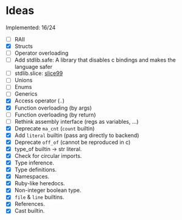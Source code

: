 # Ideas

Implemented: 16/24

- [ ] RAII
- [X] Structs
- [ ] Operator overloading
- [ ] Add stdlib.safe: A library that disables c bindings and makes the language safer
- [ ] stdlib.slice: [slice99](https://github.com/Hirrolot/slice99)
- [ ] Unions
- [ ] Enums
- [ ] Generics
- [X] Access operator (`.`)
- [X] Function overloading (by args)
- [ ] Function overloading (by return)
- [ ] Rethink assembly interface (regs as variables, ...)
- [X] Deprecate `ma_cnt` (`count` builtin)
- [X] Add `literal` builtin (pass arg directly to backend)
- [X] Deprecate `off_of` (cannot be reproduced in c)
- [X] type_of builtin -> str literal.
- [X] Check for circular imports.
- [X] Type inference.
- [X] Type definitions.
- [X] Namespaces.
- [X] Ruby-like heredocs.
- [X] Non-integer boolean type.
- [X] `file` & `line` builtins.
- [X] References.
- [X] Cast builtin.
